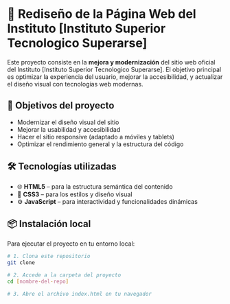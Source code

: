# 🏫 Rediseño de la Página Web del Instituto [Instituto Superior Tecnologico Superarse]

Este proyecto consiste en la **mejora y modernización** del sitio web oficial del Instituto [Instituto Superior Tecnologico Superarse].
El objetivo principal es optimizar la experiencia del usuario, mejorar la accesibilidad, y actualizar el diseño visual con tecnologías web modernas.

## 🎯 Objetivos del proyecto

- Modernizar el diseño visual del sitio
- Mejorar la usabilidad y accesibilidad
- Hacer el sitio responsive (adaptado a móviles y tablets)
- Optimizar el rendimiento general y la estructura del código

## 🛠 Tecnologías utilizadas

- 🌐 **HTML5** – para la estructura semántica del contenido
- 🎨 **CSS3** – para los estilos y diseño visual
- ⚙️ **JavaScript** – para interactividad y funcionalidades dinámicas

## 📦 Instalación local

Para ejecutar el proyecto en tu entorno local:

```bash
# 1. Clona este repositorio
git clone 

# 2. Accede a la carpeta del proyecto
cd [nombre-del-repo]

# 3. Abre el archivo index.html en tu navegador

